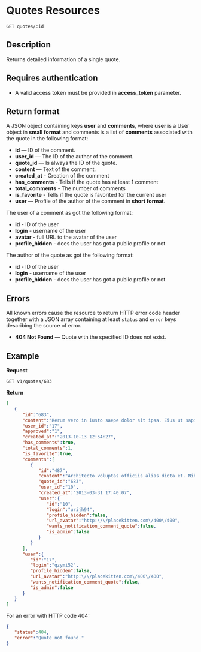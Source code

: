 # Quotes Resources

    GET quotes/:id

## Description
Returns detailed information of a single quote.

## Requires authentication
* A valid access token must be provided in **access_token** parameter.

## Return format
A JSON object containing keys **user** and **comments**, where **user** is a User object in **small format** and comments is a list of **comments** associated with the quote in the following format:

- **id** — ID of the comment.
- **user_id** — The ID of the author of the comment.
- **quote_id** — Is always the ID of the quote.
- **content** — Text of the comment.
- **created_at** - Creation of the comment
- **has_comments** - Tells if the quote has at least 1 comment
- **total_comments** - The number of comments
- **is_favorite** - Tells if the quote is favorited for the current user
- **user** — Profile of the author of the comment in **short format**.

The user of a comment as got the following format:

- **id** - ID of the user
- **login** - username of the user
- **avatar** - full URL to the avatar of the user
- **profile_hidden** - does the user has got a public profile or not

The author of the quote as got the following format:

- **id** - ID of the user
- **login** - username of the user
- **profile_hidden** - does the user has got a public profile or not

## Errors
All known errors cause the resource to return HTTP error code header together with a JSON array containing at least `status` and `error` keys describing the source of error.

- **404 Not Found** — Quote with the specified ID does not exist.

## Example
**Request**

    GET v1/quotes/683

**Return**
``` json
[
   {
      "id":"683",
      "content":"Rerum vero in iusto saepe dolor sit ipsa. Eius ut sapiente quod. Aut nobis atque perferendis maiores quos odit.",
      "user_id":"17",
      "approved":"1",
      "created_at":"2013-10-13 12:54:27",
      "has_comments":true,
      "total_comments":1,
      "is_favorite":true,
      "comments":[
         {
            "id":"487",
            "content":"Architecto voluptas officiis alias dicta et. Nihil libero eveniet sint qui quia. Vitae quas dicta consequatur qui et provident et. Non ut fugiat occaecati quia. Illum tenetur consequatur eum dolorem.",
            "quote_id":"683",
            "user_id":"10",
            "created_at":"2013-03-31 17:40:07",
            "user":{
               "id":"10",
               "login":"urijh94",
               "profile_hidden":false,
               "url_avatar":"http:\/\/placekitten.com\/400\/400",
               "wants_notification_comment_quote":false,
               "is_admin":false
            }
         }
      ],
      "user":{
         "id":"17",
         "login":"qzymi52",
         "profile_hidden":false,
         "url_avatar":"http:\/\/placekitten.com\/400\/400",
         "wants_notification_comment_quote":false,
         "is_admin":false
      }
   }
]
```

For an error with HTTP code 404:
``` json
{
   "status":404,
   "error":"Quote not found."
}
```